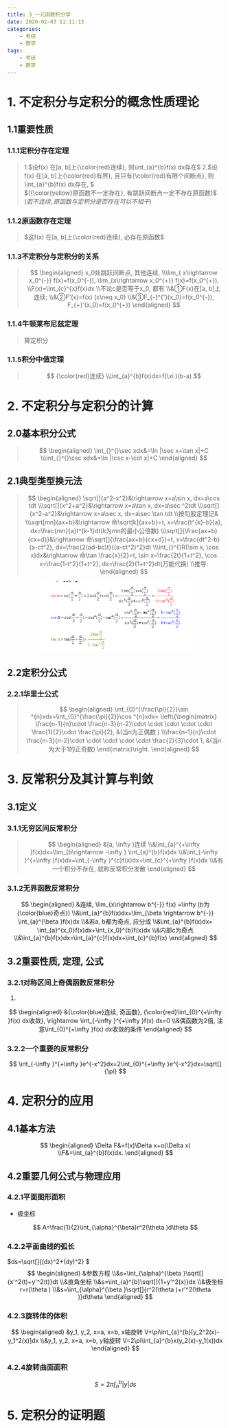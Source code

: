 ```yaml
---
title: 3_一元函数积分学
date: 2020-02-03 11:11:13
categories:
    - 考研
    - 数学
tags:
    - 考研
    - 数学
---
```



# 1. 不定积分与定积分的概念性质理论

## 1.1重要性质

### 1.1.1定积分存在定理

> 1.$设f(x) 在[a, b]上{\color{red}连续}, 则\int_{a}^{b}f(x) dx存在$
> 2.$设f(x) 在[a, b]上{\color{red}有界}, 且只有{\color{red}有限个间断点}, 则\int_{a}^{b}f(x) dx存在, $  
> $({\color{yellow}原函数不一定存在}, 有跳跃间断点一定不存在原函数)$  
> $(若不连续, 原函数与定积分是否存在可以不相干)$

### 1.1.2原函数存在定理

> $这f(x) 在[a, b]上{\color{red}连续}, 必存在原函数$

### 1.1.3不定积分与定积分的关系

> $$
> \begin{aligned}
> x_0处跳跃间断点, 其他连续, 
> \\\lim_{ x\rightarrow x_0^{-}} f(x)=f(x_0^{-}), \lim_{x\rightarrow x_0^{+}} f(x)=f(x_0^{+}), 
> \\F(x)=\int_{c}^{x}f(x)dx
> \\不论c是否等于x_0, 都有
> \\&①F(x)在[a, b]上连续; 
> \\&②F'(x)=f(x) (x\neq x_0)
> \\&③F_{-}^{'}(x_0)=f(x_0^{-}), F_{+}'(x_0)=f(x_0^{+})  
> \end{aligned}
> $$

### 1.1.4牛顿莱布尼兹定理

> 算定积分

### 1.1.5积分中值定理

> $$
> {\color{red}连续}
> \\\int_{a}^{b}f(x)dx=f(\xi )(b-a)
> $$

# 2. 不定积分与定积分的计算

## 2.0基本积分公式

> $$
> \begin{aligned}
> \int_{}^{}\sec xdx&=\ln |\sec x+\tan x|+C 
> \\\int_{}^{}\csc xdx&=\ln |\csc x-\cot x|+C
> \end{aligned}
> $$

## 2.1典型类型换元法

> $$
> \begin{aligned}
> \sqrt[]{a^2-x^2}&\rightarrow x=a\sin x, dx=a\cos tdt
> \\\sqrt[]{x^2+a^2}&\rightarrow x=a\tan x, dx=a\sec ^2tdt 
> \\\sqrt[]{x^2-a^2}&\rightarrow x=a\sec x, dx=a\sec \tan tdt
> \\按勾股定理记&
> \\\sqrt[mn]{ax+b}&\rightarrow  命\sqrt[k]{ax+b}=t, x=\frac{t^{k}-b}{a}, dx=\frac{mn}{a}t^{k-1}dt(k为mn的最小公倍数)
> \\\sqrt[]{\frac{ax+b}{cx+d}}&\rightarrow 命\sqrt[]{\frac{ax+b}{cx+d}}=t, x=\frac{dt^2-b}{a-ct^2}, dx=\frac{2(ad-bc)t}{(a-ct^2)^2}dt
> \\\int_{}^{}R(\sin x, \cos x)dx&\rightarrow 命\tan \frac{x}{2}=t, \sin x=\frac{2t}{1+t^2}, \cos x=\frac{1-t^2}{1+t^2}, dx=\frac{2}{1+t^2}dt(万能代换)
> \\推导:
> \end{aligned}
> $$

<center>
<img src="https://raw.githubusercontent.com/lancerXXXX/Figurebed/master/img/20190914165551.png" width="70%" />  

</center>

##  2.2定积分公式

### 2.2.1华里士公式
> $$
> \begin{aligned}
> \int_{0}^{\frac{\pi}{2}}\sin ^{n}xdx=\int_{0}^{\frac{\pi}{2}}\cos ^{n}xdx=
> \left\{\begin{matrix}
> \frac{n-1}{n}\cdot \frac{n-3}{n-2}\cdot \cdot \cdot \cdot \cdot \frac{1}{2}\cdot \frac{\pi}{2}, &(当n为正偶数 )
> \\\frac{n-1}{n}\cdot \frac{n-3}{n-2}\cdot \cdot \cdot \cdot \cdot \frac{2}{3}\cdot 1, &(当n为大于1的正奇数)
> \end{matrix}\right.
> \end{aligned}
> $$

# 3. 反常积分及其计算与判敛

## 3.1定义

### 3.1.1无穷区间反常积分
> $$
> \begin{aligned}
> &[a, \infty )连续
> \\&\int_{a}^{+\infty }f(x)dx=\lim_{b\rightarrow -\infty } \int_{a}^{b}f(x)dx  
> \\&\int_{-\infty }^{+\infty }f(x)dx=\int_{-\infty }^{c}f(x)dx+\int_{c}^{+\infty }f(x)dx
> \\&有一个积分不存在, 就称反常积分发散
> \end{aligned}
> $$

### 3.1.2无界函数反常积分

$$
\begin{aligned}
&连续, \lim_{x\rightarrow b^{-}} f(x) =\infty (b为{\color{blue}奇点})
\\&\int_{a}^{b}f(x)dx=\lim_{\beta \rightarrow b^{-}} \int_{a}^{\beta }f(x)dx
\\&若a, b都为奇点, 应分成
\\&\int_{a}^{b}f(x)dx= \int_{a}^{x_0}f(x)dx+\int_{x_0}^{b}f(x)dx
\\&内部c为奇点
\\&\int_{a}^{b}f(x)dx=\int_{a}^{c}f(x)dx+\int_{c}^{b}f(x)    
\end{aligned}
$$

## 3.2重要性质, 定理, 公式

### 3.2.1对称区间上奇偶函数反常积分
1.
$$
\begin{aligned}
&{\color{blue}连续, 奇函数}, {\color{red}\int_{0}^{+\infty }f(x) dx收敛}, \rightarrow \int_{-\infty }^{+\infty }f(x) dx=0
\\&偶函数为2倍, 注意\int_{0}^{+\infty }f(x) dx收敛的条件
\end{aligned}
$$

### 3.2.2一个重要的反常积分

$$
\int_{-\infty }^{+\infty }e^{-x^2}dx=2\int_{0}^{+\infty }e^{-x^2}dx=\sqrt[]{\pi}  
$$

# 4. 定积分的应用

## 4.1基本方法

$$
\begin{aligned}
\Delta F&=f(x)\Delta x+o(\Delta x)
\\F&=\int_{a}^{b}f(x)dx.
\end{aligned}
$$

## 4.2重要几何公式与物理应用

### 4.2.1平面图形面积

* 极坐标

$$
A=\frac{1}{2}\int_{\alpha}^{\beta}r^2(\theta )d\theta 
$$

### 4.2.2平面曲线的弧长

$ds=\sqrt[]{(dx)^2+(dy)^2} $
$$
\begin{aligned}
&参数方程
\\&s=\int_{\alpha}^{\beta }\sqrt[]{x'^2(t)+y'^2(t)}dt
\\&直角坐标
\\&s=\int_{a}^{b}\sqrt[]{1+y'^2(x)}dx 
\\&极坐标r=r(\theta )
\\&s=\int_{\alpha}^{\beta }\sqrt[]{r^2(\theta )+r'^2(\theta )}d\theta  
\end{aligned}
$$

### 4.2.3旋转体的体积

$$
\begin{aligned}
&y_1, y_2, x=a, x=b, x轴旋转
V=\pi\int_{a}^{b}[y_2^2(x)-y_1^2(x)]dx
\\&y_1, y_2, x=a, x=b, y轴旋转
V=2\pi\int_{a}^{b}x(y_2(x)-y_1(x))dx
\end{aligned}
$$

### 4.2.4旋转曲面面积

$$
S=2\pi\int_{a}^{b}|y|ds 
$$

# 5. 定积分的证明题


